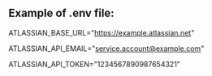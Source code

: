 Example of .env file:
---
ATLASSIAN_BASE_URL="https://example.atlassian.net"

ATLASSIAN_API_EMAIL="service.account@example.com"

ATLASSIAN_API_TOKEN="1234567890987654321"
